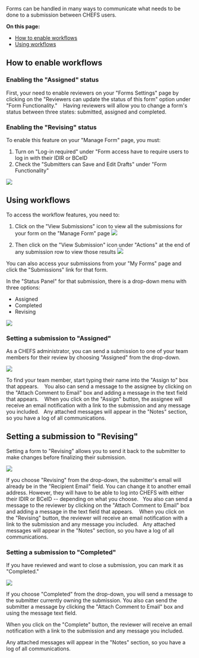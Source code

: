 Forms can be handled in many ways to communicate what needs to be done to a submission between CHEFS users.

**On this page:**
* [How to enable workflows](#How-to-enable-workflows)
* [Using workflows](#Using-workflows)

## How to enable workflows

### Enabling the "Assigned" status
First, your need to enable reviewers on your "Forms Settings" page by clicking on the "Reviewers can update the status of this form" option under "Form Functionality." 
 
Having reviewers will allow you to change a form's status between three states: submitted, assigned and completed. 
 
### Enabling the "Revising" status
To enable this feature on your "Manage Form" page, you must:
1. Turn on "Log-in required" under "Form access have to require users to log in with their IDIR or BCeID
2. Check the "Submitters can Save and Edit Drafts" under "Form Functionality"

![](images/status-workflow-settings-2.png)

## Using workflows

To access the workflow features, you need to:

1. Click on the "View Submissions" icon to view all the submissions for your form on the "Manage Form" page 
![](images/status-workflow-1.png)

2. Then click on the "View Submission" icon under "Actions" at the end of any submission row to view those results 
![](images/status-workflow-2.png)

You can also access your submissions from your "My Forms" page and click the "Submissions" link for that form.

In the "Status Panel" for that submission, there is a drop-down menu with three options: 
* Assigned
* Completed
* Revising

![](images/status-workflow-3.png)

### Setting a submission to "Assigned"

As a CHEFS administrator, you can send a submission to one of your team members for their review by choosing "Assigned" from the drop-down. 

![](images/status-assigned.png)

To find your team member, start typing their name into the "Assign to" box that appears. 
 
You also can send a message to the assignee by clicking on the "Attach Comment to Email" box and adding a message in the text field that appears. 
 
When you click on the "Assign" button, the assignee will receive an email notification with a link to the submission and any message you included.
 
Any attached messages will appear in the "Notes" section, so you have a log of all communications.

## Setting a submission to "Revising"

Setting a form to "Revising" allows you to send it back to the submitter to make changes before finalizing their submission.

![](images/status-revising.png)

If you choose "Revising" from the drop-down, the submitter's email will already be in the "Recipient Email" field. You can change it to another email address. However, they will have to be able to log into CHEFS with either their IDIR or BCeID -- depending on what you choose.
 
You also can send a message to the reviewer by clicking on the "Attach Comment to Email" box and adding a message in the text field that appears. 
 
When you click on the "Revising" button, the reviewer will receive an email notification with a link to the submission and any message you included.
 
Any attached messages will appear in the "Notes" section, so you have a log of all communications.

### Setting a submission to "Completed"
If you have reviewed and want to close a submission, you can mark it as "Completed."  

![](images/status-completed.png)

If you choose "Completed" from the drop-down, you will send a message to the submitter currently owning the submission. You also can send the submitter a message by clicking the "Attach Comment to Email" box and using the message text field.

When you click on the "Complete" button, the reviewer will receive an email notification with a link to the submission and any message you included.

Any attached messages will appear in the "Notes" section, so you have a log of all communications.

